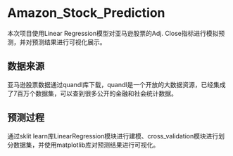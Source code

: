 # Amazon_Stock_Prediction
本次项目使用Linear Regression模型对亚马逊股票的Adj. Close指标进行模拟预测，并对预测结果进行可视化展示。
## 数据来源
亚马逊股票数据通过quandl库下载，quandl是一个开放的大数据资源，已经集成了7百万个数据集，可以查到很多公开的金融和社会统计数据。
## 预测过程
通过sklit learn库LinearRegression模块进行建模、cross_validation模块进行划分数据集，并使用matplotlib库对预测结果进行可视化。

